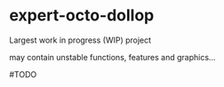 # expert-octo-dollop

Largest work in progress (WIP) project

may contain unstable functions, features and graphics...


#TODO


